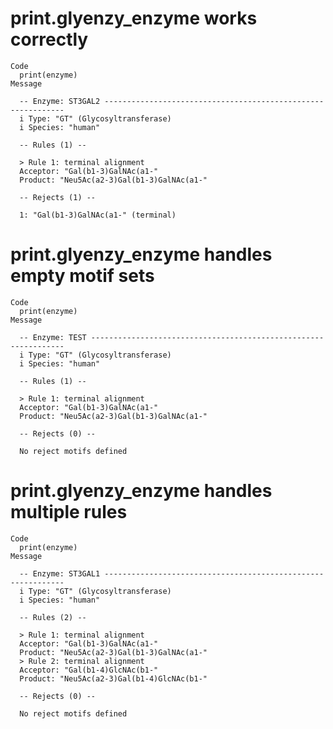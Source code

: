 # print.glyenzy_enzyme works correctly

    Code
      print(enzyme)
    Message
      
      -- Enzyme: ST3GAL2 -------------------------------------------------------------
      i Type: "GT" (Glycosyltransferase)
      i Species: "human"
      
      -- Rules (1) --
      
      > Rule 1: terminal alignment
      Acceptor: "Gal(b1-3)GalNAc(a1-"
      Product: "Neu5Ac(a2-3)Gal(b1-3)GalNAc(a1-"
      
      -- Rejects (1) --
      
      1: "Gal(b1-3)GalNAc(a1-" (terminal)

# print.glyenzy_enzyme handles empty motif sets

    Code
      print(enzyme)
    Message
      
      -- Enzyme: TEST ----------------------------------------------------------------
      i Type: "GT" (Glycosyltransferase)
      i Species: "human"
      
      -- Rules (1) --
      
      > Rule 1: terminal alignment
      Acceptor: "Gal(b1-3)GalNAc(a1-"
      Product: "Neu5Ac(a2-3)Gal(b1-3)GalNAc(a1-"
      
      -- Rejects (0) --
      
      No reject motifs defined

# print.glyenzy_enzyme handles multiple rules

    Code
      print(enzyme)
    Message
      
      -- Enzyme: ST3GAL1 -------------------------------------------------------------
      i Type: "GT" (Glycosyltransferase)
      i Species: "human"
      
      -- Rules (2) --
      
      > Rule 1: terminal alignment
      Acceptor: "Gal(b1-3)GalNAc(a1-"
      Product: "Neu5Ac(a2-3)Gal(b1-3)GalNAc(a1-"
      > Rule 2: terminal alignment
      Acceptor: "Gal(b1-4)GlcNAc(b1-"
      Product: "Neu5Ac(a2-3)Gal(b1-4)GlcNAc(b1-"
      
      -- Rejects (0) --
      
      No reject motifs defined

